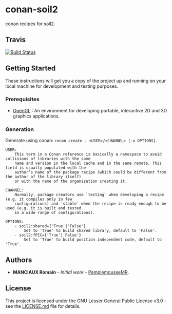 # conan-soil2

conan recipes for soil2.

## Travis

[![Build Status](https://travis-ci.com/PamplemousseMR/conan-soil2.svg?branch=master)](https://travis-ci.com/PamplemousseMR/conan-soil2)

## Getting Started

These instructions will get you a copy of the project up and running on your local machine for development and testing purposes.

### Prerequisites

- [OpenGL](https://www.opengl.org/) : An environment for developing portable, interactive 2D and 3D graphics applications.

### Generation

Generate using conan: `conan create . <USER>/<CHANNEL> [-o OPTIONS]`.
```
USER:
	This term in a Conan reference is basically a namespace to avoid collisions of libraries with the same
	name and version in the local cache and in the same remote. This field is usually populated with the
	author’s name of the package recipe (which could be different from the author of the library itself)
	or with the name of the organization creating it.

CHANNEL:
	Normally, package creators use `testing` when developing a recipe (e.g. it compiles only in few
	configurations) and `stable` when the recipe is ready enough to be used (e.g. it is built and tested
	in a wide range of configurations).

OPTIONS: 
	- soil2:shared={'True'|'False'}
		Set to 'True' to build shared library, default to 'False'.
	- soil2:fPIC={'True'|'False'}
		Set to 'True' to build position independent code, default to 'True'.		
```

## Authors

* **MANCIAUX Romain** - *Initial work* - [PamplemousseMR](https://github.com/PamplemousseMR).

## License

This project is licensed under the GNU Lesser General Public License v3.0 - see the [LICENSE.md](LICENSE.md) file for details.